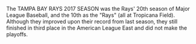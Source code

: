 The TAMPA BAY RAYS 2017 SEASON was the Rays' 20th season of Major League Baseball, and the 10th as the "Rays" (all at Tropicana Field). Although they improved upon their record from last season, they still finished in third place in the American League East and did not make the playoffs.
